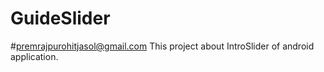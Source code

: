 # GuideSlider
#premrajpurohitjasol@gmail.com
This project about IntroSlider of android application.
